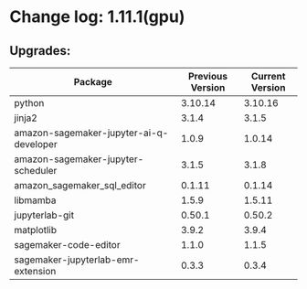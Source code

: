 # Change log: 1.11.1(gpu)

## Upgrades: 

Package | Previous Version | Current Version
---|---|---
python|3.10.14|3.10.16
jinja2|3.1.4|3.1.5
amazon-sagemaker-jupyter-ai-q-developer|1.0.9|1.0.14
amazon-sagemaker-jupyter-scheduler|3.1.5|3.1.8
amazon_sagemaker_sql_editor|0.1.11|0.1.14
libmamba|1.5.9|1.5.11
jupyterlab-git|0.50.1|0.50.2
matplotlib|3.9.2|3.9.4
sagemaker-code-editor|1.1.0|1.1.5
sagemaker-jupyterlab-emr-extension|0.3.3|0.3.4
